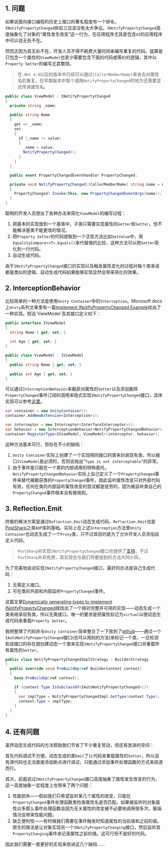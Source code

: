 ## 1. 问题

如果说面向接口编程的历史上接口的著名程度有一个排名，`INotifyPropertyChanged`排前三应该没有太大争议。`INotifyPropertyChanged`高度抽象化了对象的“属性发生改变”这一行为，在应用程序尤其是包含`UI`的应用程序中可以说无处不在。

然而正因为其无处不在，开发人员不得不耗费大量时间来编写重复的代码。就算是只包含一个属性的`ViewModel`也至少需要包含下面的代码或等价的逻辑，其中以`Property Setter`的编写尤其繁琐。

> 在`.Net 4.0`以后的版本中已经可以通过`[CallerMemberName]`来省去对属性名的重复。在早期版本中每个调用`NotifyPropertyChanged`的地方还需要显式传递属性名。

```c#
public class ViewModel : INotifyPropertyChanged
{
  private string _name;
  
  public string Name
  {
    get => _name;
    set
    {
      if (_name != value)
      {
        _name = value;
        NotifyPropertyChanged();
      }
    }
  }

  public event PropertyChangedEventHandler PropertyChanged;

  private void NotifyPropertyChanged([CallerMemberName] string name = null)
  {
    PropertyChanged?.Invoke(this, new PropertyChangedEventArgs(name));
  }
}
```

聪明的开发人员想出了各种办法来简化`ViewModel`的编写过程：

1. 把基本的实现放到一个基类中，子类只需要实现属性的`Getter`和`Setter`。但不能解决基类不能更改的情况。
2. 把`Property Setter`的代码提取到一个泛型方法比如`SetValue`中，用`EqualityComparer<T>.Equals()`来代替值的比较，这种方法可以把`Setter`简化到一行代码。
3. 自动生成代码。

由于`INotifyPropertyChanged`接口的实现以及触发属性变化的过程对每个类来说都是类似的逻辑，自动生成代码如果能够实现显然会带来简化的效果。

## 2. InterceptionBehavior

比较简单的一种方法是使用`Unity Container`中的`Interception`。Microsoft docs 上`Unity`系列文章里有一篇[Implement INotifyPropertyChanged Example](https://docs.microsoft.com/en-us/previous-versions/msp-n-p/ff660851(v=pandp.20)?redirectedfrom=MSDN#implement-inotifypropertychanged-example)给出了一种实现。假设`ViewModel`及其接口定义如下：

```c#
public interface IViewModel
{
  string Name { get; set; }
  
  int Age { get; set; }
}

public class ViewModel : IViewModel
{
  public string Name { get; set; }
  
  public int Age { get; set; }
}
```

可以通过`InterceptionBehavior`来截获对属性的`Setter`以及添加删除`PropertyChanged`事件订阅的调用来隐式实现`INotifyPropertyChanged`接口，具体实现可以参考[这里](https://docs.microsoft.com/en-us/previous-versions/msp-n-p/ff660851(v=pandp.20)?redirectedfrom=MSDN#implement-inotifypropertychanged-example)。

```c#
var container = new UnityContainer();
container.AddNewExtension<Interception>();

var interceptor = new Interceptor<InterfaceInterceptor>();
var behavior = new InterceptionBehavior<NotifyPropertyChangedBehavior>();
container.RegisterType<IViewModel, ViewModel>(interceptor, behavior);
```

这种方法基本可行，但存在不小的缺陷：

1. `Unity Container`实际上创建了一个实现相同接口的类来封装现有类，所以接口`IViewModel`是必须的，否则会抛出"`Type is not interceptable`"的异常。
2. 由于事件是只能在一个类的内部调用的特殊委托，`NotifyPropertyChangedBehavior`实际上自己定义了一个`PropertyChanged`事件来替代被截获类的`PropertyChanged`事件，因此监听属性改变只对外部代码有效，任何在类的内部监听属性改变的尝试都是徒劳的，因为被监听类自己的`PropertyChanged`事件根本没有被用到。

## 3. Reflection.Emit

终极的解决方案是通过`Reflection.Emit`动态生成代码。`Reflection.Emit`也是[PostSharp](https://www.postsharp.Net/)之类`AOP`库的基础。实际上在上述`Interception`方法里`Unity Container`也动态生成了一个`Proxy`类，只不过其目的是为了允许开发人员添加自定义代码。

> `PostSharp`对实现`INotifyPropertyChanged`接口也提供了[支持](https://doc.postsharp.Net/inotifypropertychanged)，不过`PostSharp`并非免费，其实现也与我们将要提到的方法大同小异。

为了完美地自动实现`INotifyPropertyChanged`接口，最好的办法是自己生成代码：

1. 无需定义接口。
2. 可在类的外部和内部监听`PropertyChanged`事件。

这篇文章[Dynamically generating types to implement INotifyPropertyChanged](https://grahammurray.wordpress.com/2010/04/13/dynamically-generating-types-to-implement-inotifypropertychanged/)就给出了一个相对完整并可用的实现——动态生成一个类来继承现有类，所以无需接口，唯一的要求是把属性标记为`virtual`以便动态生成代码来重载`Property Setter`。

我把整理了代码并与`Unity Container`简单整合了一下放到了[github](https://github.com/eagleboost/NotifyPropertyChangedImpl)——通过一个`IAutoNotifyPropertyChanged`接口(也可以用别的方法)来标记一个类，一旦检测到该接口的存在就创建动态一个类来实现`INotifyPropertyChanged`接口并重载所有属性的`Setter`。

```c#
public class NotifyPropertyChangedImplStrategy : BuilderStrategy
{
  public override void PreBuildUp(ref BuilderContext context)
  {
    base.PreBuildUp(ref context);

    if (context.Type.IsSubclassOf<IAutoNotifyPropertyChanged>())
    {
      var implType = NotifyPropertyChangedImpl.GetType(context.Type);
      context.Type = implType; 
    }
  }
}
```

## 4. 还有问题

虽然动态生成代码的方法帮助我们节省了不少重复劳动，但还有改进的空间：

首先代码调试不方便。动态生成的类`Emit`了`IL`代码来重载属性的`Setter`，所以没有源代码也无法直接添加断点进行调试，只能通过添加事件处理函数的方式来绕道而行。

其次，前面说过`INotifyPropertyChanged`接口高度抽象了属性发生改变的行为，这一高度抽象一定程度上也带来了两个问题：

1. 性能损失——假如我们只希望监听某几个属性的改变，只能在`PropertyChanged`事件处理函数里检查属性名是否匹配。如果被监听的对象属性众多那么事件处理函数会因为无关属性的改变被不必要地调用很多次，极端情况会带来性能问题。
2. 缺乏便利性——有时候我们需要在事件触发时知道属性的当前值和之前的值。原生的做法是让对象实现另一个`INotifyPropertyChanging`接口，然后监听其`PropertyChanging`事件来记录属性之前的值。这可行但不是好的代码。

因此我们需要一套更好的实现来改进这几个缺陷……